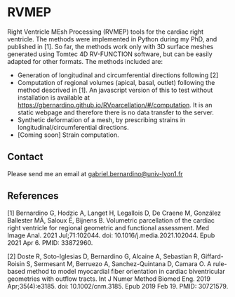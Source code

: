 # RVMEP
Right Ventricle MEsh Processing (RVMEP) tools for the cardiac right ventricle. The methods were implemented in Python during my PhD, and published in [1]. So far, the methods work only with 3D surface meshes generated using Tomtec 4D RV-FUNCTION software, but can be easily adapted for other formats. The methods included are:

- Generation of longitudinal and circumferential directions following [2]
- Computation of regional volumes (apical, basal, outlet) following the method descrived in [1]. An javascript version of this to test without installation is available at https://gbernardino.github.io/RVparcellation/#/computation. It is an static webpage and therefore there is no data transfer to the server.
- Synthetic deformation of a mesh, by prescribing strains in longitudinal/circumferential directions.
- [Coming soon] Strain computation.

## Contact
Please send me an email at gabriel.bernardino@univ-lyon1.fr

## References

[1] Bernardino G, Hodzic A, Langet H, Legallois D, De Craene M, González Ballester MÁ, Saloux É, Bijnens B. Volumetric parcellation of the cardiac right ventricle for regional geometric and functional assessment. Med Image Anal. 2021 Jul;71:102044. doi: 10.1016/j.media.2021.102044. Epub 2021 Apr 6. PMID: 33872960.

[2] Doste R, Soto-Iglesias D, Bernardino G, Alcaine A, Sebastian R, Giffard-Roisin S, Sermesant M, Berruezo A, Sanchez-Quintana D, Camara O. A rule-based method to model myocardial fiber orientation in cardiac biventricular geometries with outflow tracts. Int J Numer Method Biomed Eng. 2019 Apr;35(4):e3185. doi: 10.1002/cnm.3185. Epub 2019 Feb 19. PMID: 30721579.
